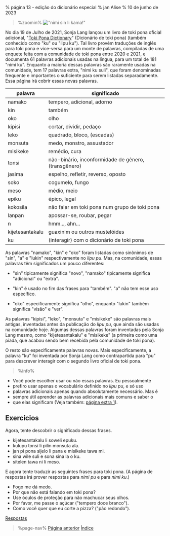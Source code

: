 % página 13 - edição do dicionário especial
% jan Alise
% 10 de junho de 2023 

<!-- The title of this page is a reference to Capcom's "Street Fighter" series
and specifically the game "Street Fighter II", which has received several
different improved and updated versions along its lifespan. Specifically, it
references the Sega Genesis / Mega Drive port of SF2 Champion Edition and SF2
Hyper Fighting, "Street Fighter II: Special Champion Edition". Translators: feel
free to replace that reference with something else if you want, as long as it's
appropriate for all audiences. -->

<style>
.zoomin {
	text-align: center;
}
.zoomin img {
	width: 320px;
	image-rendering:crisp-edges;
	image-rendering: pixelated;
};
</style>

> %zoomin%
> !["nimi sin li kama!"](/nimi_sin_li_kama.gif)
> 

No dia 19 de Julho de 2021, Sonja Lang lançou um livro de toki pona oficial
adicional, "[Toki Pona Dictionary](https://www.amazon.com/dp/0978292367)"
(Dicionário de toki pona) (também conhecido como "ku" ou "lipu ku"). Tal
livro provém traduções de inglês para toki pona e vice-versa para um monte
de palavras, compiladas de uma enquete feita com a comunidade de toki pona
entre 2020 e 2021, e documenta 61 palavras adicionais usadas na língua, para
um total de 181 "nimi ku". Enquanto a maioria dessas palavras são raramente
usadas na comunidade, tem 17 palavras extra, "nimi ku suli", que foram
denominadas frequente e importantes o suficiente para serem listadas
separadamente. Essa página irá cobrir essas novas palavras.

| palavra         | significado                                          |
|-----------------|------------------------------------------------------|
| namako          | tempero, adicional, adorno                           | 
| kin             | também                                               |
| oko             | olho                                                 |
| kipisi          | cortar, dividir, pedaço                              |
| leko            | quadrado, bloco, (escadas)                           |
| monsuta         | medo, monstro, assustador                            |
| misikeke        | remédio, cura                                        |
| tonsi           | não-binário, inconformidade de gênero, (transgênero) |
| jasima          | espelho, refletir, reverso, oposto                   |
| soko            | cogumelo, fungo                                      | 
| meso            | médio, meio                                          | 
| epiku           | épico, legal                                         |
| kokosila        | não falar em toki pona num grupo de toki pona        | 
| lanpan          | apossar-se, roubar, pegar                            | 
| n               | hmm..., ahn...                                       | 
| kijetesantakalu | guaxinim ou outros mustelóides                       |
| ku              | (interagir) com o dicionário de toki pona            |

As palavras "namako", "kin" e "oko" foram listadas como sinônimos de "sin",
"a" e "lukin" respectivamente no _lipu pu_. Mas, na comunidade, essas palavras
têm significados um pouco diferentes:

* "sin" tipicamente significa "novo", "namako" tipicamente significa
"adicional" ou "extra".

* "kin" é usado no fim das frases para "também". "a" não tem esse
uso específico.

* "oko" especificamente significa "olho", enquanto "lukin" também
significa "visão" e "ver".

As palavras "kipisi", "leko", "monsuta" e "misikeke" são palavras
mais antigas, inventadas antes da publicação do _lipu pu_, que
ainda são usadas na comunidade hoje. Algumas dessas palavras foram
inventadas pela Sonja Lang mesmo, como "kijetesantakalu" e "misikeke"
(a primeira como uma piada, que acabou sendo bem recebida pela
comunidade de toki pona).

O resto são especificamente palavras novas. Mais especificamente,
a palavra "ku" foi inventada por Sonja Lang como contrapartida para
"pu" para descrever interagir com o segundo livro oficial de toki
pona.

> %info%
* Você pode escolher usar ou não essas palavras. Eu pessoalmente
* prefiro usar apenas o vocabulário definido no _lipu pu_, e só uso
* palavras adicionais apenas quando absolutamente necessário. Mas é
* sempre útil aprender as palavras adicionais mais comuns e saber o
* que elas significam (Veja também: [página extra 1](pt/x1)).

## Exercícios

Agora, tente descobrir o significado dessas frases.

* kijetesantakalu li soweli epuku.
* kulupu tonsi li pilin monsuta ala.
* jan pi pona sijelo li pana e misikeke tawa mi.
* sina wile suli e sona sina la o ku.
* sitelen tawa ni li meso.

E agora tente traduzir as seguintes frases para toki pona. (A página
de respostas irá prover respostas para _nimi pu_ e para _nimi ku_.)

* Fogo me dá medo.
* Por que não está falando em toki pona?
* Use óculos de proteção para não machucar seus olhos.
* Por favor, me passe o açúcar ("tempero doce branco").
* Como você quer que eu corte a pizza? ("pão redondo").

[Respostas](pt/answers#p13)

> %page-nav%
> [Página anterior](pt/12)
> [Índice](pt)

